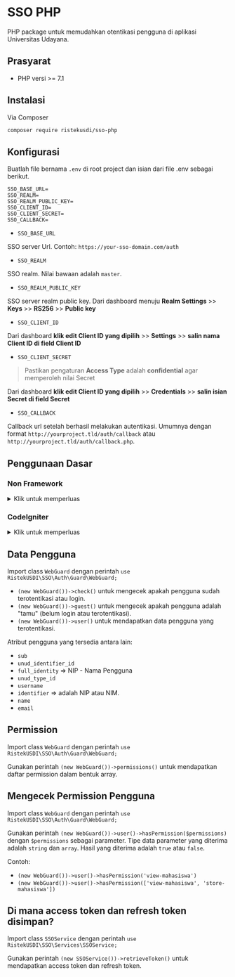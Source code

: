 # SSO PHP

PHP package untuk memudahkan otentikasi pengguna di aplikasi Universitas Udayana.

## Prasyarat

- PHP versi >= 7.1

## Instalasi

Via Composer

```bash
composer require ristekusdi/sso-php
```

## Konfigurasi

Buatlah file bernama `.env` di root project dan isian dari file .env sebagai berikut.

```env
SSO_BASE_URL=
SSO_REALM=
SSO_REALM_PUBLIC_KEY=
SSO_CLIENT_ID=
SSO_CLIENT_SECRET=
SSO_CALLBACK=
```

- `SSO_BASE_URL`

SSO server Url. Contoh: `https://your-sso-domain.com/auth`

- `SSO_REALM`

SSO realm. Nilai bawaan adalah `master`.

- `SSO_REALM_PUBLIC_KEY`

SSO server realm public key. Dari dashboard menuju **Realm Settings** >> **Keys** >> **RS256** >> **Public key**

- `SSO_CLIENT_ID`

Dari dashboard **klik edit Client ID yang dipilih** >> **Settings** >> **salin nama Client ID di field Client ID**

- `SSO_CLIENT_SECRET`

> Pastikan pengaturan **Access Type** adalah **confidential** agar memperoleh nilai Secret

Dari dashboard **klik edit Client ID yang dipilih** >> **Credentials** >> **salin isian Secret di field Secret**

- `SSO_CALLBACK`

Callback url setelah berhasil melakukan autentikasi. Umumnya dengan format `http://yourproject.tld/auth/callback` atau `http://yourproject.tld/auth/callback.php`.

## Penggunaan Dasar

### Non Framework

<details>
    <summary>Klik untuk memperluas</summary>

```php
<?php

require('vendor/autoload');

use RistekUSDI\SSO\Exceptions\CallbackException;
use RistekUSDI\SSO\Services\SSOService;
use RistekUSDI\SSO\Auth\Guard\WebGuard;

function login() {
    $sso = new SSOService;
    $url = $sso->getLoginUrl();
    $sso->saveState();

    header('Location: ', $url);
    exit();
}

function callback() {
    if (!empty($_GET['error'])) {
        $error = $_GET['error_description'];
        $error = !empty($error) ? $error : $_GET['error'];

        throw new CallbackException($error);
    }

    $state = $_GET['state'];
    if (empty($state) || ! (new SSOService())->validateState($state)) {
        (new SSOService())->forgetState();

        throw new CallbackException('Invalid state');
    }

    $code = $_GET['code'];
    if (!empty($code)) {
        $token = (new SSOService())->getAccessToken($code);

        if ((new WebGuard())->validate($token)) {
            // Ganti arah redirect sesuai kebutuhan
            header('Location: dashboard.php');
            exit();
        }
    }
}
```
</details>

### CodeIgniter

<details>
    <summary>Klik untuk memperluas</summary>

1. Isi nilai dari variable `$config['base_url']` di file `application/config/config.php`.

2. Isi nilai dari variable `$config['composer_autoload'] = "./vendor/autoload.php"` di file `application/config/config.php`. Artinya proyek ini akan melakukan autoload composer di direktor `vendor` pada root project.

3. Isi nilai dari variable `$config['enable_hooks'] = TRUE`  di file `application/config/config.php`. Ini digunakan untuk mengaktifkan hooks pada file `application/config/hooks.php`.

4. Untuk mengambil nilai dari file `.env` dengan perintah `$_ENV['nama_key']`, masukkan sintaks berikut di dalam file `application/config/hooks.php`.

```php
$hook['pre_system'] = function () {
    $dotenv = Dotenv\Dotenv::createImmutable(FCPATH);
    $dotenv->load();
};
```

5. Buat sebuah file bernama `Webauth.php` di direktori `application/libraries`. Kemudian, masukkan sintaks di bawah ini ke file tersebut.

```php
<?php

use RistekUSDI\SSO\Exceptions\CallbackException;
use RistekUSDI\SSO\Services\SSOService;
use RistekUSDI\SSO\Auth\Guard\WebGuard;
use RistekUSDI\SSO\Auth\AccessToken;

class Webauth {

    private $user;

    public function __construct()
    {
        $this->user = (new WebGuard)->user();
    }

    /**
     * Redirect to url auth/login if not authenticated
     */
    public function authenticated()
    {
        if (! $this->check()) {
            redirect('/auth/login');
        }
    }

    public function check()
    {
        return (new WebGuard())->check();
    }

    public function guest()
    {
        return (new WebGuard())->guest();
    }

    public function user()
    {
        $unserialize_session = unserialize($_SESSION['serialize_session']);
        $this->user->role_active = $unserialize_session['role_active'];
        $this->user->role_permissions = $unserialize_session['role_permissions'];
        $this->user->arr_menu = $unserialize_session['arr_menu'];
        return $this;
    }

    public function get()
    {
        return $this->user;
    }

    public function roles()
    {
        $unserialize_session = unserialize($_SESSION['serialize_session']);
        $this->user->roles = $unserialize_session['roles'];
        return $this->user->roles;
    }
    
    public function hasRole($roles)
    {
        $result = empty(array_diff((array) $roles, $this->roles()));        
        $this->user->hasRole = $result;
        return $this->user->hasRole;
    }

    public function hasPermission($permissions)
    {
        $result = !empty(array_intersect((array) $permissions, $this->user->role_permissions));
        $this->user->hasPermission = $result;
        return $this->user->hasPermission;
    }
}
```

6. Buat sebuah file bernama `Xauth.php` di direktori `application/controllers`. Masukkan sintaks di bawah ini ke file tersebut.

```php
<?php
defined('BASEPATH') OR exit('No direct script access allowed');

use RistekUSDI\SSO\Exceptions\CallbackException;
use RistekUSDI\SSO\Services\SSOService;
use RistekUSDI\SSO\Auth\Guard\WebGuard;
use RistekUSDI\SSO\Auth\AccessToken;

class Xauth extends CI_Controller {

    public function __construct()
    {
        parent::__construct();
        $this->load->helper('url');
    }

    public function login()
    {
        $sso = new SSOService;
        $url = $sso->getLoginUrl();
        $sso->saveState();

        return redirect($url);
    }

    public function logout()
    {
        $sso = new SSOService;
        $sso->forgetToken();

        $url = $sso->getLogoutUrl();
        return redirect($url);
    }

    public function callback()
    {
        if (!empty($_GET['error'])) {
            $error = $_GET['error_description'];
            $error = !empty($error) ? $error : $_GET['error'];

            throw new CallbackException($error);
        }

        $state = $_GET['state'];
        if (empty($state) || ! (new SSOService())->validateState($state)) {
            (new SSOService())->forgetState();

            throw new CallbackException('Invalid state');
        }

        $code = $_GET['code'];
        if (!empty($code)) {
            $token = (new SSOService())->getAccessToken($code);

            if ((new WebGuard())->validate($token)) {
                
                $token = (new AccessToken($token))->parseAccessToken();
                if (empty($token['resource_access'][$_ENV['SSO_CLIENT_ID']])) {
                    show_error('Akses ditolak', 403);
                }
                
                $roles = [];
                if (!empty($_ENV['SSO_CLIENT_ID'])) {
                    $resource_access = $token['resource_access'];
                    $roles = $resource_access[$_ENV['SSO_CLIENT_ID']]['roles'];
                }

                $role_active = $roles[0];

                // TODO: Add permissions from role active.
                // You can get permissions from database maybe.
                // Return data in array
                $raw_role_permissions = [];

                $role_permissions = [];
                foreach ($raw_role_permissions as $raw_perm) {
                    $role_permissions[] = $raw_perm['perm_desc'];
                }

                // TODO: Maybe you want to add menus.
                $arr_menu = [];
                
                $serialize_session = serialize(array(
                    'roles' => $roles,
                    'role_active' => $role_active,
                    'role_permissions' => $role_permissions,
                    'arr_menu' => $arr_menu
                ));

                // PHP_SESSION_NONE if sessions are enabled, but none exists.
                // https://www.php.net/manual/en/function.session-status.php
                if (session_status() === PHP_SESSION_NONE) {
                    session_start();
                }

                $_SESSION['serialize_session'] = $serialize_session;

                redirect('/home');
            }
        }
    }

    /**
     * Change role active and get permissions changed role active
     */
    public function change_role_active()
    { 
        // Check if this session active? If not then redirect to login page.
        $this->webauth->authenticated();

        $role_active = $this->input->post('role_active');
        $unserialize_session = unserialize($_SESSION['serialize_session']);
        $unserialize_session['role_active'] = $role_active;

        // Role Permissions
        $raw_role_permissions = [];

        $role_permissions = [];
        foreach ($raw_role_permissions as $raw_perm) {
            $role_permissions[] = $raw_perm['perm_desc'];
        }

        $unserialize_session['role_permissions'] = $role_permissions;

        $serialize_session = serialize($unserialize_session);
        $_SESSION['serialize_session'] = $serialize_session;

        $arr = array(
            'submit' => '1',
            'link' => base_url('home')
        );

        header('Content-Type: application/json');
        echo json_encode($arr);
    }
}
```

7. Masukkan sintaks di bawah ini ke dalam `application/config/routes.php`. Hal ini digunakan sebagai routing autentikasi.

```php
$route['auth/login'] = 'xauth/login';
$route['auth/logout'] = 'xauth/logout';
$route['auth/callback'] = 'xauth/callback';
$route['auth/change_role_active'] = 'xauth/change_role_active';
```

> TODO: dokumentasi cara menggunakan $this->webauth dan perintah-perintah yang sering digunakan pada class $this->webauth.
</details>

## Data Pengguna

Import class `WebGuard` dengan perintah `use RistekUSDI\SSO\Auth\Guard\WebGuard;`

- `(new WebGuard())->check()` untuk mengecek apakah pengguna sudah terotentikasi atau login.
- `(new WebGuard())->guest()` untuk mengecek apakah pengguna adalah "tamu" (belum login atau terotentikasi).
- `(new WebGuard())->user()` untuk mendapatkan data pengguna yang terotentikasi.

Atribut pengguna yang tersedia antara lain:

- `sub`
- `unud_identifier_id`
- `full_identity` => NIP - Nama Pengguna
- `unud_type_id`
- `username`
- `identifier` => adalah NIP atau NIM.
- `name`
- `email`

## Permission

Import class `WebGuard` dengan perintah `use RistekUSDI\SSO\Auth\Guard\WebGuard;`

Gunakan perintah `(new WebGuard())->permissions()` untuk mendapatkan daftar permission dalam bentuk array.

## Mengecek Permission Pengguna

Import class `WebGuard` dengan perintah `use RistekUSDI\SSO\Auth\Guard\WebGuard;`

Gunakan perintah `(new WebGuard())->user()->hasPermission($permissions)` dengan `$permissions` sebagai parameter. Tipe data parameter yang diterima adalah `string` dan `array`. Hasil yang diterima adalah `true` atau `false`.

Contoh:

- `(new WebGuard())->user()->hasPermission('view-mahasiswa')`
- `(new WebGuard())->user()->hasPermission(['view-mahasiswa', 'store-mahasiswa'])`

## Di mana access token dan refresh token disimpan?

Import class `SSOService` dengan perintah `use RistekUSDI\SSO\Services\SSOService;`

Gunakan perintah `(new SSOService())->retrieveToken()` untuk mendapatkan access token dan refresh token.